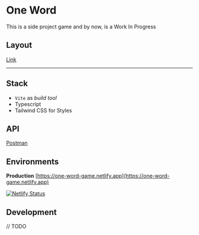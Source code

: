 # One Word

This is a side project game and by now, is a Work In Progress

## Layout

[Link](https://www.figma.com/file/lTIxelelnjm83MiROxrlTe/One-Word?type=design&node-id=0%3A1&mode=design&t=8IL9mMSoloe1bCnK-1)

---

## Stack

- `Vite` as _build tool_
- Typescript
- Tailwind CSS for Styles

## API

[Postman](https://documenter.getpostman.com/view/2930329/2s9YRGxUEq)

## Environments

**Production**
[https://one-word-game.netlify.app](https://one-word-game.netlify.app)

[![Netlify Status](https://api.netlify.com/api/v1/badges/29d29e87-2464-4f15-b6b2-f65937e001b3/deploy-status)](https://app.netlify.com/sites/one-word-game/deploys)

## Development

// TODO
